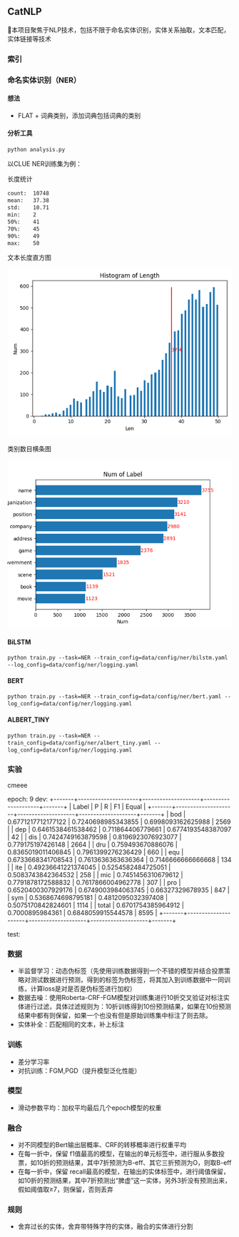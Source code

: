 ## CatNLP

👋本项目聚焦于NLP技术，包括不限于命名实体识别，实体关系抽取，文本匹配，实体链接等技术

### 索引

### 命名实体识别（NER）

#### 想法

- FLAT + 词典类别，添加词典包括词典的类别

#### 分析工具

```
python analysis.py
```

以CLUE NER训练集为例：

长度统计

    count:  10748
    mean:   37.38
    std:    10.71
    min:    2
    50%:    41
    70%:    45
    90%:    49
    max:    50

文本长度直方图

![histogram](../image/ner/hist.png)

类别数目横条图

![hbar](../image/ner/hbar.png)

#### BiLSTM

```
python train.py --task=NER --train_config=data/config/ner/bilstm.yaml --log_config=data/config/ner/logging.yaml
```

#### BERT

```
python train.py --task=NER --train_config=data/config/ner/bert.yaml --log_config=data/config/ner/logging.yaml
```

#### ALBERT_TINY

```
python train.py --task=NER --train_config=data/config/ner/albert_tiny.yaml --log_config=data/config/ner/logging.yaml
```

### 实验

cmeee

epoch: 9
dev:
+-------+---------------------+--------------------+--------------------+-------+
| Label |          P          |         R          |         F1         | Equal |
+-------+---------------------+--------------------+--------------------+-------+
|  bod  |  0.6771217712177122 | 0.7240698985343855 | 0.6998093162625988 |  2569 |
|  dep  |  0.6461538461538462 | 0.711864406779661  | 0.6774193548387097 |   42  |
|  dis  |  0.7424749163879598 | 0.8196923076923077 | 0.779175197426148  |  2664 |
|  dru  |  0.759493670886076  | 0.8365019011406845 | 0.7961399276236429 |  660  |
|  equ  |  0.6733668341708543 | 0.7613636363636364 | 0.7146666666666668 |  134  |
|  ite  | 0.49236641221374045 | 0.5254582484725051 | 0.5083743842364532 |  258  |
|  mic  |  0.7451456310679612 | 0.7791878172588832 | 0.7617866004962778 |  307  |
|  pro  |  0.6520400307929176 | 0.6749003984063745 |  0.66327329678935  |  847  |
|  sym  |  0.5368674698795181 | 0.4812095032397408 | 0.5075170842824601 |  1114 |
| total |  0.6701754385964912 |  0.7000895984361   | 0.6848059915544578 |  8595 |
+-------+---------------------+--------------------+--------------------+-------+

test:

### 数据

- 半监督学习：动态伪标签（先使用训练数据得到一个不错的模型并结合投票策略对测试数据进行预测，得到的标签为伪标签，将其加入到训练数据中一同训练，计算loss是对是否是伪标签进行加权）
- 数据去噪：使用Roberta-CRF-FGM模型对训练集进行10折交叉验证对标注实体进行过滤，具体过滤规则为：10折训练得到10份预测结果，如果在10份预测结果中都有则保留，如果一个也没有但是原始训练集中标注了则去除。
- 实体补全：匹配相同的文本，补上标注

### 训练

- 差分学习率
- 对抗训练：FGM,PGD（提升模型泛化性能）

### 模型

- 滑动参数平均：加权平均最后几个epoch模型的权重


### 融合

- 对不同模型的Bert输出层概率、CRF的转移概率进行权重平均
- 在每一折中，保留 f1值最高的模型，在输出的单元标签中，进行服从多数投票，如10折的预测结果，其中7折预测为B-eff、其它三折预测为O，则取B-eff
- 在每一折中，保留 recall最高的模型，在输出的实体标签中，进行阈值保留，如10折的预测结果，其中7折预测出“脾虚”这一实体，另外3折没有预测出来，假如阈值取≥7，则保留，否则丢弃

### 规则

- 舍弃过长的实体，舍弃带特殊字符的实体，融合的实体进行分割

